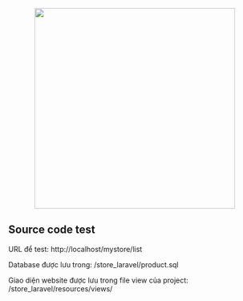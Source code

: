 <p align="center"><a href="https://laravel.com" target="_blank"><img src="https://raw.githubusercontent.com/laravel/art/master/logo-lockup/5%20SVG/2%20CMYK/1%20Full%20Color/laravel-logolockup-cmyk-red.svg" width="400"></a></p>


## Source code test
<p>URL để test: http://localhost/mystore/list</p>
<p>
Database được lưu trong: /store_laravel/product.sql</p>
<p>Giao diện website được lưu trong file view của project: /store_laravel/resources/views/</p>


